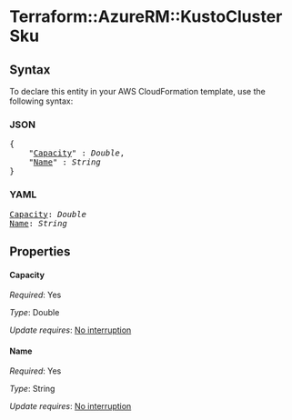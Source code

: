 # Terraform::AzureRM::KustoCluster Sku

## Syntax

To declare this entity in your AWS CloudFormation template, use the following syntax:

### JSON

<pre>
{
    "<a href="#capacity" title="Capacity">Capacity</a>" : <i>Double</i>,
    "<a href="#name" title="Name">Name</a>" : <i>String</i>
}
</pre>

### YAML

<pre>
<a href="#capacity" title="Capacity">Capacity</a>: <i>Double</i>
<a href="#name" title="Name">Name</a>: <i>String</i>
</pre>

## Properties

#### Capacity

_Required_: Yes

_Type_: Double

_Update requires_: [No interruption](https://docs.aws.amazon.com/AWSCloudFormation/latest/UserGuide/using-cfn-updating-stacks-update-behaviors.html#update-no-interrupt)

#### Name

_Required_: Yes

_Type_: String

_Update requires_: [No interruption](https://docs.aws.amazon.com/AWSCloudFormation/latest/UserGuide/using-cfn-updating-stacks-update-behaviors.html#update-no-interrupt)

